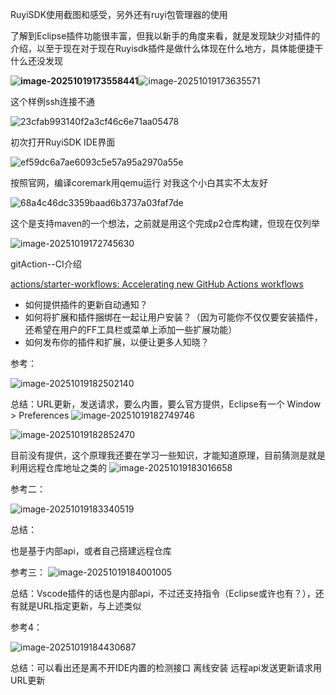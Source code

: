 

RuyiSDK使用截图和感受，另外还有ruyi包管理器的使用



了解到Eclipse插件功能很丰富，但我以新手的角度来看，就是发现缺少对插件的介绍，以至于现在对于现在Ruyisdk插件是做什么体现在什么地方，具体能便捷干什么还没发现

**![image-20251019173558441](https://imgbed.szmckj.cn/uploads/2025/10/19/68f4b100f283e.png)**![image-20251019173635571](https://imgbed.szmckj.cn/uploads/2025/10/19/68f4b1255ac31.png)



这个样例ssh连接不通

![23cfab993140f2a3cf46c6e71aa05478](https://imgbed.szmckj.cn/uploads/2025/10/19/68f49a00a7799.png)

初次打开RuyiSDK IDE界面

![ef59dc6a7ae6093c5e57a95a2970a55e](https://imgbed.szmckj.cn/uploads/2025/10/19/68f499e20ee05.png)

按照官网，编译coremark用qemu运行
对我这个小白其实不太友好

![68a4c46dc3359baad6b3737a03faf7de](https://imgbed.szmckj.cn/uploads/2025/10/19/68f499e85aede.png)

这个是支持maven的一个想法，之前就是用这个完成p2仓库构建，但现在仅列举

![image-20251019172745630](https://imgbed.szmckj.cn/uploads/2025/10/19/68f4af135bb24.png)

gitAction--CI介绍

[actions/starter-workflows: Accelerating new GitHub Actions workflows](https://github.com/actions/starter-workflows)





- 如何提供插件的更新自动通知？
- 如何将扩展和插件捆绑在一起让用户安装？（因为可能你不仅仅要安装插件，还希望在用户的FF工具栏或菜单上添加一些扩展功能）
- 如何发布你的插件和扩展，以便让更多人知晓？



参考：

![image-20251019182502140](https://imgbed.szmckj.cn/uploads/2025/10/19/68f4bc80655a4.png)

总结：URL更新，发送请求，要么内置，要么官方提供，Eclipse有一个
Window > Preferences
![image-20251019182749746](https://imgbed.szmckj.cn/uploads/2025/10/19/68f4bd28a261b.png)

![image-20251019182852470](https://imgbed.szmckj.cn/uploads/2025/10/19/68f4bd6633b2e.png)

目前没有提供，这个原理我还要在学习一些知识，才能知道原理，目前猜测是就是利用远程仓库地址之类的
![image-20251019183016658](https://imgbed.szmckj.cn/uploads/2025/10/19/68f4bdba7ddfc.png)

参考二：

![image-20251019183340519](https://imgbed.szmckj.cn/uploads/2025/10/19/68f4be87b677e.png)

总结：

也是基于内部api，或者自己搭建远程仓库



参考三：
![image-20251019184001005](https://imgbed.szmckj.cn/uploads/2025/10/19/68f4c00366b7f.png)

总结：Vscode插件的话也是内部api，不过还支持指令（Eclipse或许也有？），还有就是URL指定更新，与上述类似

参考4：

![image-20251019184430687](https://imgbed.szmckj.cn/uploads/2025/10/19/68f4c11172400.png)

总结：可以看出还是离不开IDE内置的检测接口
		离线安装
	 远程api发送更新请求用URL更新